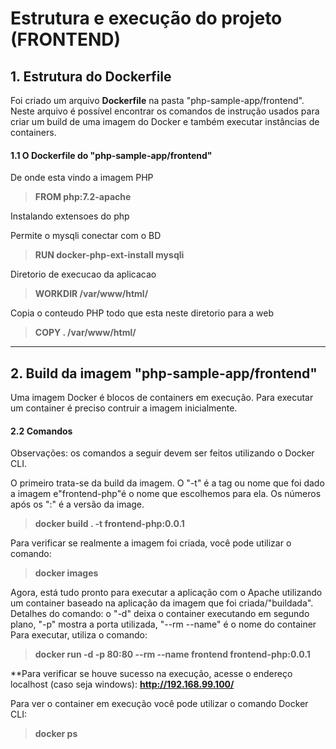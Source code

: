 # Estrutura e execução do projeto (FRONTEND)

## 1. Estrutura do Dockerfile

Foi criado um arquivo **Dockerfile** na pasta "php-sample-app/frontend". Neste arquivo é possível encontrar os comandos de instrução usados para criar um build de uma imagem do Docker e também executar instâncias de containers.

#### 1.1 O Dockerfile do "php-sample-app/frontend"

De onde esta vindo a imagem PHP

> **FROM php:7.2-apache**

Instalando extensoes do php

Permite o mysqli conectar com o BD

> **RUN docker-php-ext-install mysqli**

Diretorio de execucao da aplicacao

> **WORKDIR /var/www/html/**

Copia o conteudo PHP todo que esta neste diretorio para a web

> **COPY . /var/www/html/**

---

## 2. Build da imagem "php-sample-app/frontend"

Uma imagem Docker é blocos de containers em execução.
Para executar um container é preciso contruir a imagem inicialmente.

#### 2.2 Comandos

Observações: os comandos a seguir devem ser feitos utilizando o Docker CLI.

O primeiro trata-se da build da imagem. O "-t" é a tag ou nome que foi dado a imagem e"frontend-php"é o nome que escolhemos para ela. Os números após os ":" é a versão da image.

> **docker build . -t frontend-php:0.0.1**

Para verificar se realmente a imagem foi criada, você pode utilizar o comando:

> **docker images**

Agora, está tudo pronto para executar a aplicação com o Apache utilizando um container baseado na aplicação da imagem que foi criada/"buildada". Detalhes do comando: o "-d" deixa o container executando em segundo plano, "-p" mostra a porta utilizada, "--rm --name" é o nome do container
Para executar, utiliza o comando:

> **docker run -d -p 80:80 --rm --name frontend frontend-php:0.0.1**

**Para verificar se houve sucesso na execução, acesse o endereço localhost (caso seja windows): **http://192.168.99.100/**

Para ver o container em execução você pode utilizar o comando Docker CLI:

> **docker ps**
